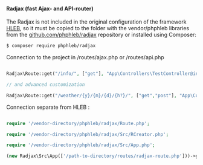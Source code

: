  #### Radjax (fast Ajax- and API-router)

The Radjax is not included in the original configuration of the framework [HLEB](https://github.com/phphleb/hleb), so it must be copied to the folder with the vendor/phphleb  libraries from the [github.com/phphleb/radjax](https://github.com/phphleb/radjax)  repository or installed using Composer:

```html
$ composer require phphleb/radjax
```

Connection to the project in /routes/ajax.php or /routes/api.php

```php

Radjax\Route::get("/info/", ["get"], "App\Controllers\TestController@index", ["protected"=>false, "autoloader" => true]);

// and advanced customization

Radjax\Route::get("/weather/{y}/{m}/{d}/{h?}/", ["get","post"], "App\Controllers\TestController@weather", ["protected"=>true, "where"=>["y"=>"[0-9]+", "m"=>"[0-9]+", "d"=>"[0-9]+", "h"=>"[0-9]+"], "session_saved" => false]);

```

Connection separate from HLEB :

```php

require '/vendor-directory/phphleb/radjax/Route.php';

require '/vendor-directory/phphleb/radjax/Src/RCreator.php';

require '/vendor-directory/phphleb/radjax/Src/App.php';

(new Radjax\Src\App(['/path-to-directory/routes/radjax-route.php']))->get();

```
